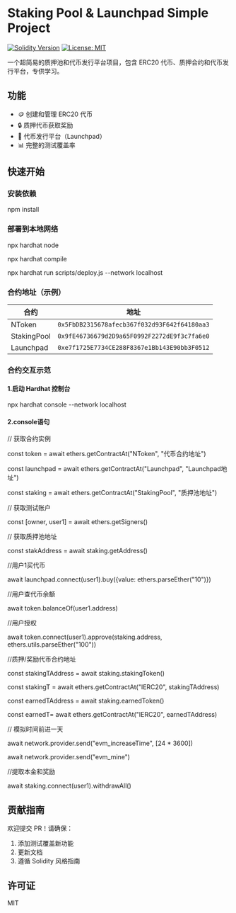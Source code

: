 # Staking Pool & Launchpad Simple Project

[![Solidity Version](https://img.shields.io/badge/Solidity-^0.8.20-blue)](https://soliditylang.org)
[![License: MIT](https://img.shields.io/badge/License-MIT-yellow.svg)](https://opensource.org/licenses/MIT)

一个超简易的质押池和代币发行平台项目，包含 ERC20 代币、质押合约和代币发行平台，专供学习。

## 功能

- 🪙 创建和管理 ERC20 代币
- 🔒 质押代币获取奖励
- 🚀 代币发行平台（Launchpad）
- 📊 完整的测试覆盖率

## 快速开始

### 安装依赖

npm install

### 部署到本地网络

npx hardhat node

npx hardhat compile

npx hardhat run scripts/deploy.js --network localhost


### 合约地址（示例）

| 合约 | 地址 |
|------|------|
| NToken | `0x5FbDB2315678afecb367f032d93F642f64180aa3` |
| StakingPool | `0x9fE46736679d2D9a65F0992F2272dE9f3c7fa6e0` |
| Launchpad | `0xe7f1725E7734CE288F8367e1Bb143E90bb3F0512` |

### 合约交互示范

#### 1.启动 Hardhat 控制台
npx hardhat console --network localhost

#### 2.console语句

// 获取合约实例

const token = await ethers.getContractAt("NToken", "代币合约地址")

const launchpad = await ethers.getContractAt("Launchpad", "Launchpad地址")

const staking = await ethers.getContractAt("StakingPool", "质押池地址")


// 获取测试账户

const [owner, user1] = await ethers.getSigners()

// 获取质押池地址

const stakAddress = await staking.getAddress()

//用户1买代币

await launchpad.connect(user1).buy({value: ethers.parseEther("10")})

//用户查代币余额

await token.balanceOf(user1.address)

//用户授权

await token.connect(user1).approve(staking.address, ethers.utils.parseEther("100"))

//质押/奖励代币合约地址

const stakingTAddress = await staking.stakingToken()

const stakingT = await ethers.getContractAt("IERC20", stakingTAddress)

const earnedTAddress = await staking.earnedToken()

const earnedT= await ethers.getContractAt("IERC20", earnedTAddress)


// 模拟时间前进一天

await network.provider.send("evm_increaseTime", [24 * 3600]) 

await network.provider.send("evm_mine")

//提取本金和奖励

await staking.connect(user1).withdrawAll()




## 贡献指南

欢迎提交 PR！请确保：
1. 添加测试覆盖新功能
2. 更新文档
3. 遵循 Solidity 风格指南

## 许可证
MIT

